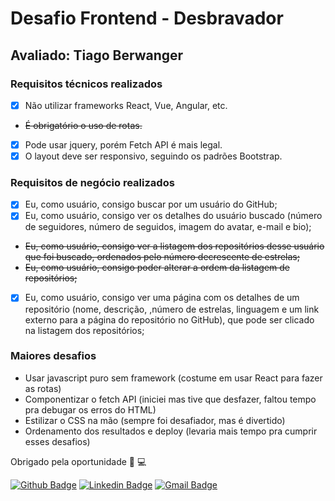 # Desafio Frontend - Desbravador

## Avaliado: Tiago Berwanger

### Requisitos técnicos realizados
- [x] Não utilizar frameworks React, Vue, Angular, etc.
- <del> É obrigatório o uso de rotas. </del>
- [x] Pode usar jquery, porém Fetch API é mais legal.
- [x] O layout deve ser responsivo, seguindo os padrões Bootstrap.

### Requisitos de negócio realizados
- [x] Eu, como usuário, consigo buscar por um usuário do GitHub;
- [x] Eu, como usuário, consigo ver os detalhes do usuário buscado (número de seguidores, número de seguidos, imagem do avatar, e-mail e bio);
- <del> Eu, como usuário, consigo ver a listagem dos repositórios desse usuário que foi buscado, ordenados pelo número decrescente de estrelas; </del>
- <del> Eu, como usuário, consigo poder alterar a ordem da listagem de repositórios; </del>
- [x] Eu, como usuário, consigo ver uma página com os detalhes de um repositório (nome, descrição, ,número de estrelas, linguagem e um link externo para a página do repositório no GitHub), que pode ser clicado na listagem dos repositórios;

### Maiores desafios
- Usar javascript puro sem framework (costume em usar React para fazer as rotas)
- Componentizar o fetch API (iniciei mas tive que desfazer, faltou tempo pra debugar os erros do HTML)
- Estilizar o CSS na mão (sempre foi desafiador, mas é divertido)
- Ordenamento dos resultados e deploy (levaria mais tempo pra cumprir esses desafios)

Obrigado pela oportunidade :rocket: :computer:

[![Github Badge](https://img.shields.io/badge/-Github-000?style=flat-square&logo=Github&logoColor=white&link=https://github.com/lucasgdb)](https://github.com/tiagoberwanger)
[![Linkedin Badge](https://img.shields.io/badge/-LinkedIn-blue?style=flat-square&logo=Linkedin&logoColor=white&link=https://www.linkedin.com/in/lucas-bittencourt/)](https://www.linkedin.com/in/tiago-berwanger/)
[![Gmail Badge](https://img.shields.io/badge/-Gmail-c14438?style=flat-square&logo=Gmail&logoColor=white&link=mailto:berwangertiago@gmail.com)](mailto:berwangertiago@gmail.com)